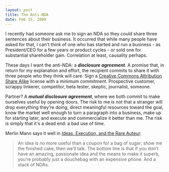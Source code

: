 ```yaml
---
layout: post
title: The Anti-NDA
date: Feb 15, 2009
---
```


I recently had someone ask me to sign an NDA so they could share three sentences about their business. It occurred that while many people have asked for that, I can't think of one who has started and run a business - as President/CEO for a few years or product cycles - or sold one for substantial shareholder gain. Correlation at least, causality perhaps.

These days I want the anti-NDA: a ***disclosure agreement***. A promise that, in return for my explanation and effort, the recipient commits to share it with three people who they think will care. Sign a [Creative Commons Attribution Share Alike](http://creativecommons.org/licenses/by-sa/3.0/) license with a minimum commitment. Prospective customer, scrappy tinkerer, competitor, beta tester, skeptic, journalist, someone.

Partner? A ***mutual disclosure agreement***, where we both commit to make ourselves useful by opening doors. The risk to me is not that a stranger will drop everything they're doing, direct meaningful resources toward the goal, know the market well enough to turn a paragraph into a business, make up for starting later, and execute and commercialize it better than me. The risk is simply that it's a dead end: a bad use of time.

Merlin Mann says it well in [Ideas, Execution, and the Rare Auteur](http://www.43folders.com/2008/08/11/ideas):

> An idea is no more useful than a coupon for a bag of sugar; show me the finished cake, then we’ll talk. The bottom line is that if you don’t have an amazing, passionate idea and the means to make it superb, you’re probably just a douchebag with an expensive phone. And a stack of NDAs.